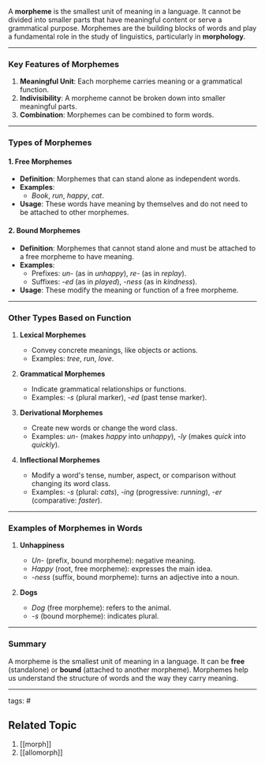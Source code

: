 A **morpheme** is the smallest unit of meaning in a language. It cannot be divided into smaller parts that have meaningful content or serve a grammatical purpose. Morphemes are the building blocks of words and play a fundamental role in the study of linguistics, particularly in **morphology**.

---

### **Key Features of Morphemes**

1. **Meaningful Unit**: Each morpheme carries meaning or a grammatical function.
2. **Indivisibility**: A morpheme cannot be broken down into smaller meaningful parts.
3. **Combination**: Morphemes can be combined to form words.

---

### **Types of Morphemes**

#### 1. **Free Morphemes**

- **Definition**: Morphemes that can stand alone as independent words.
- **Examples**:
    - _Book_, _run_, _happy_, _cat_.
- **Usage**: These words have meaning by themselves and do not need to be attached to other morphemes.

#### 2. **Bound Morphemes**

- **Definition**: Morphemes that cannot stand alone and must be attached to a free morpheme to have meaning.
- **Examples**:
    - Prefixes: _un-_ (as in _unhappy_), _re-_ (as in _replay_).
    - Suffixes: _-ed_ (as in _played_), _-ness_ (as in _kindness_).
- **Usage**: These modify the meaning or function of a free morpheme.

---

### **Other Types Based on Function**

1. **Lexical Morphemes**
    
    - Convey concrete meanings, like objects or actions.
    - Examples: _tree_, _run_, _love_.
2. **Grammatical Morphemes**
    
    - Indicate grammatical relationships or functions.
    - Examples: _-s_ (plural marker), _-ed_ (past tense marker).
3. **Derivational Morphemes**
    
    - Create new words or change the word class.
    - Examples: _un-_ (makes _happy_ into _unhappy_), _-ly_ (makes _quick_ into _quickly_).
4. **Inflectional Morphemes**
    
    - Modify a word's tense, number, aspect, or comparison without changing its word class.
    - Examples: _-s_ (plural: _cats_), _-ing_ (progressive: _running_), _-er_ (comparative: _faster_).

---

### **Examples of Morphemes in Words**

1. **Unhappiness**
    
    - _Un-_ (prefix, bound morpheme): negative meaning.
    - _Happy_ (root, free morpheme): expresses the main idea.
    - _-ness_ (suffix, bound morpheme): turns an adjective into a noun.
2. **Dogs**
    
    - _Dog_ (free morpheme): refers to the animal.
    - _-s_ (bound morpheme): indicates plural.

---

### **Summary**

A morpheme is the smallest unit of meaning in a language. It can be **free** (standalone) or **bound** (attached to another morpheme). Morphemes help us understand the structure of words and the way they carry meaning.









--- 
tags: #
## Related Topic
1. [[morph]]
2. [[allomorph]]
